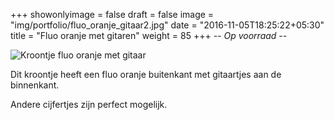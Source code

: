 +++
showonlyimage = false
draft = false
image = "img/portfolio/fluo_oranje_gitaar2.jpg"
date = "2016-11-05T18:25:22+05:30"
title = "Fluo oranje met gitaren"
weight = 85
+++
*-- Op voorraad --*
<!--more-->
![Kroontje fluo oranje met gitaar][1]

Dit kroontje heeft een fluo oranje buitenkant met gitaartjes aan de binnenkant.

Andere cijfertjes zijn perfect mogelijk.

[1]: /img/portfolio/fluo_oranje_gitaar2.jpg
